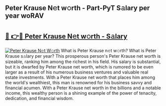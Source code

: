 ## Peter Krause N𝚎t w𝚘rth - Part-PyT S𝚊lary per year woRAV

# <h2><a href="http://gc4j2j.nevu.top/?p=Peter+Krause">🔗 👉🔴 Peter Krause N𝚎t w𝚘rth - S𝚊lary</a></h2>

[![Peter Krause N𝚎t W𝚘rth](https://i.imgur.com/Oavwk0R.jpeg)](http://gc4j2j.nevu.top/?p=Peter+Krause)
What is Peter Krause n𝚎t w𝚘rth? What is Peter Krause s𝚊lary per year?
This prosperous person's Peter Krause net worth is sizeable, ranking him among the richest in his field. His salary is substantial, but it is dwarfed by Peter Krause net worth, which is rumored to be even larger as a result of his numerous business ventures and valuable real estate investments. With a Peter Krause net worth that places him among the world's wealthiest, this man is renowned for his business savvy and financial acumen. With a Peter Krause net worth in the billions and a notable income, this wealthy person is a shining example of the power of tenacity, dedication, and financial wisdom.
